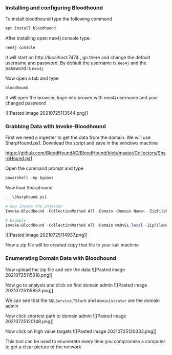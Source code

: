 ### Installing and configuring Bloodhound
To install bloodhound type the following command
```bash
apt install bloodhound
```

After installing open neo4j console type:
```bash
neo4j console
```

It will start on http://localhost:7474 , go there and change the default username and password.
By default the username is `neo4j` and the password is `neo4j`

Now open a tab and type 
```bash
bloodhound
```

It will open the browser, login into brower with neo4j username and your changed password

![[Pasted image 20210725113544.png]]

### Grabbing Data with Invoke-Bloodhound
First we need a ingester to get the data from the domain. We will use SharpHound.ps1. Download the script and save in the windows machine

https://github.com/BloodHoundAD/BloodHound/blob/master/Collectors/SharpHound.ps1

Open the command prompt and type
```powershell
powershell -ep bypass
```

Now load Sharphound
```powershell
. .\SharpHound.ps1

# Now invoke the injester
Invoke-Bloodhound -CollectionMethod All -Domain <Domain Name> -ZipFileName <File Name>

# Example
Invoke-Bloodhound -CollectionMethod All -Domain MARVEL.local -ZipFileName file.zip
```
![[Pasted image 20210725114937.png]]

Now a zip file will be created copy that file to your kali machine

### Enumerating Domain Data with Bloodhound

Now upload the zip file and see the data
![[Pasted image 20210725115818.png]]

Now go to analysis and click on find domain admin
![[Pasted image 20210725115853.png]]

We can see that the `SQLService`,`TStark` and `Administrator` are the domain admin

Now click shortest path to domain admin
![[Pasted image 20210725120148.png]]

Now click on high value targets
![[Pasted image 20210725120333.png]]

This tool can be used to enumerate every time you compromise a computer to get a clear picture of the network